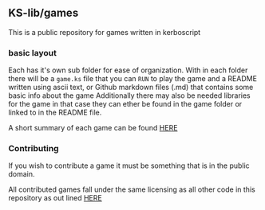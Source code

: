 ## KS-lib/games

This is a public repository for games written in kerboscript

### basic layout

Each has it's own sub folder for ease of organization.
With in each folder there will be a `game.ks` file that you can `RUN` to play the game and a README written using ascii text, or Github markdown files (.md) that contains some basic info about the game
Additionally there may also be needed libraries for the game in that case they can ether be found in the game folder or linked to in the README file.

A short summary of each game can be found [HERE](https://github.com/KSP-KOS/KSLib/blob/master/games/SUMMARY.md)

### Contributing

If you wish to contribute a game it must be something that is in the public domain.

All contributed games fall under the same licensing as all other code in this repository as out lined [HERE](https://github.com/KSP-KOS/KSLib/blob/master/README.md#licensing)